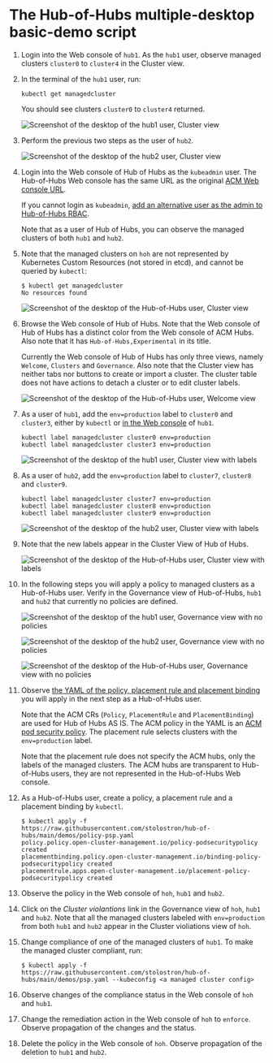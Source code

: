 # The Hub-of-Hubs multiple-desktop basic-demo script

1.  Login into the Web console of `hub1`. As the `hub1` user, observe managed clusters `cluster0` to `cluster4` in the
    Cluster view.

1.  In the terminal of the `hub1` user, run:

    ```
    kubectl get managedcluster
    ```

    You should see clusters `cluster0` to `cluster4` returned.

    ![Screenshot of the desktop of the hub1 user, Cluster view](images/hub1.png)

1.  Perform the previous two steps as the user of `hub2`.

    ![Screenshot of the desktop of the hub2 user, Cluster view](images/hub2.png)

1.  Login into the Web console of Hub of Hubs as the `kubeadmin` user. The Hub-of-Hubs Web console has the same URL as the original [ACM Web console URL](https://access.redhat.com/documentation/en-us/red_hat_advanced_cluster_management_for_kubernetes/2.4/html/web_console/web-console#accessing-your-console).

    If you cannot login as `kubeadmin`, [add an alternative user as the admin to Hub-of-Hubs RBAC](https://github.com/stolostron/hub-of-hubs-rbac#update-role-bindings-or-role-definitions).

    Note that as a user of Hub of Hubs, you can observe the managed clusters of both `hub1` and `hub2`.

1.  Note that the managed clusters on `hoh` are not represented by Kubernetes Custom Resources (not stored in etcd),
    and cannot be queried by `kubectl`:

    ```
    $ kubectl get managedcluster
    No resources found
    ```

    ![Screenshot of the desktop of the Hub-of-Hubs user, Cluster view](images/hoh.png)

1.  Browse the Web console of Hub of Hubs. Note that the Web console of Hub of Hubs has a distinct color from the
    Web console of ACM Hubs. Also note that it has `Hub-of-Hubs,Experimental` in its title.

    Currently the Web console of Hub of Hubs has only three views, namely `Welcome`, `Clusters` and
    `Governance`. Also note that the Cluster view has neither tabs nor buttons to create or import a cluster.
    The cluster table does not have actions to detach a cluster or to edit cluster labels.

    ![Screenshot of the desktop of the Hub-of-Hubs user, Welcome view](images/hoh_welcome.png)

1.  As a user of `hub1`, add the `env=production` label to `cluster0` and `cluster3`, either by `kubectl`
    or
    [in the Web console](https://access.redhat.com/documentation/en-us/red_hat_advanced_cluster_management_for_kubernetes/2.4/html/clusters/managing-your-clusters#managing-cluster-labels)
    of `hub1`.

    ```
    kubectl label managedcluster cluster0 env=production
    kubectl label managedcluster cluster3 env=production
    ```

    ![Screenshot of the desktop of the hub1 user, Cluster view with labels](images/hub1_labels.png)

1.  As a user of `hub2`, add the `env=production` label to `cluster7`, `cluster8` and `cluster9`.

    ```
    kubectl label managedcluster cluster7 env=production
    kubectl label managedcluster cluster8 env=production
    kubectl label managedcluster cluster9 env=production
    ```

    ![Screenshot of the desktop of the hub2 user, Cluster view with labels](images/hub2_labels.png)

1.  Note that the new labels appear in the Cluster View of Hub of Hubs.

    ![Screenshot of the desktop of the Hub-of-Hubs user, Cluster view with labels](images/hoh_labels.png)

1.  In the following steps you will apply a policy to managed clusters as a Hub-of-Hubs user. Verify in the
    Governance view of Hub-of-Hubs, `hub1` and `hub2` that currently no policies are defined.

    ![Screenshot of the desktop of the hub1 user, Governance view with no policies](images/hub1_no_policies.png)

    ![Screenshot of the desktop of the hub2 user, Governance view with no policies](images/hub2_no_policies.png)

    ![Screenshot of the desktop of the Hub-of-Hubs user, Governance view with no policies](images/hoh_no_policies.png)

1.  Observe
    [the YAML of the policy, placement rule and placement binding](https://raw.githubusercontent.com/stolostron/hub-of-hubs/main/demos/policy-psp.yaml )
    you will apply in the next step as a Hub-of-Hubs user.

    Note that the ACM CRs (`Policy`, `PlacementRule` and `PlacementBinding`) are used for Hub of Hubs AS IS.
    The ACM policy in the YAML is an [ACM pod security policy](https://access.redhat.com/documentation/en-us/red_hat_advanced_cluster_management_for_kubernetes/2.4/html/governance/governance#pod-security-policy).
    The placement rule selects clusters with the `env=production` label.

    Note that the placement rule does not specify the ACM hubs, only the labels of the managed clusters. The ACM hubs
    are transparent to Hub-of-Hubs users, they are not represented in the Hub-of-Hubs Web console.

1.  As a Hub-of-Hubs user, create a policy, a placement rule and a placement binding by `kubectl`.

    ```
    $ kubectl apply -f https://raw.githubusercontent.com/stolostron/hub-of-hubs/main/demos/policy-psp.yaml
    policy.policy.open-cluster-management.io/policy-podsecuritypolicy created
    placementbinding.policy.open-cluster-management.io/binding-policy-podsecuritypolicy created
    placementrule.apps.open-cluster-management.io/placement-policy-podsecuritypolicy created
    ```

1.  Observe the policy in the Web console of `hoh`, `hub1` and `hub2`.

1.  Click on the _Cluster violantions_ link in the Governance view of `hoh`, `hub1` and `hub2`.
    Note that all the managed clusters labeled with `env=production` from both `hub1` and `hub2` appear in the Cluster violiations view of `hoh`.

1.  Change compliance of one of the managed clusters of `hub1`. To make the managed cluster compliant, run:

    ```
    $ kubectl apply -f https://raw.githubusercontent.com/stolostron/hub-of-hubs/main/demos/psp.yaml --kubeconfig <a managed cluster config>
    ```

1.  Observe changes of the compliance status in the Web console of `hoh` and `hub1`.

1.  Change the remediation action in the Web console of `hoh` to `enforce`. Observe propagation of the changes and the status.

1.  Delete the policy in the Web console of `hoh`. Observe propagation of the deletion to `hub1` and `hub2`.
